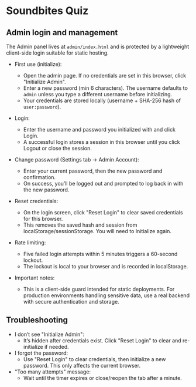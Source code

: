 # Soundbites Quiz

## Admin login and management

The Admin panel lives at `admin/index.html` and is protected by a lightweight client-side login suitable for static hosting.

- First use (initialize):
  - Open the admin page. If no credentials are set in this browser, click "Initialize Admin".
  - Enter a new password (min 6 characters). The username defaults to `admin` unless you type a different username before initializing.
  - Your credentials are stored locally (username + SHA-256 hash of `user:password`).

- Login:
  - Enter the username and password you initialized with and click Login.
  - A successful login stores a session in this browser until you click Logout or close the session.

- Change password (Settings tab → Admin Account):
  - Enter your current password, then the new password and confirmation.
  - On success, you’ll be logged out and prompted to log back in with the new password.

- Reset credentials:
  - On the login screen, click "Reset Login" to clear saved credentials for this browser.
  - This removes the saved hash and session from localStorage/sessionStorage. You will need to Initialize again.

- Rate limiting:
  - Five failed login attempts within 5 minutes triggers a 60-second lockout.
  - The lockout is local to your browser and is recorded in localStorage.

- Important notes:
  - This is a client-side guard intended for static deployments. For production environments handling sensitive data, use a real backend with secure authentication and storage.

## Troubleshooting

- I don’t see "Initialize Admin":
  - It’s hidden after credentials exist. Click "Reset Login" to clear and re-initialize if needed.
- I forgot the password:
  - Use "Reset Login" to clear credentials, then initialize a new password. This only affects the current browser.
- "Too many attempts" message:
  - Wait until the timer expires or close/reopen the tab after a minute.
